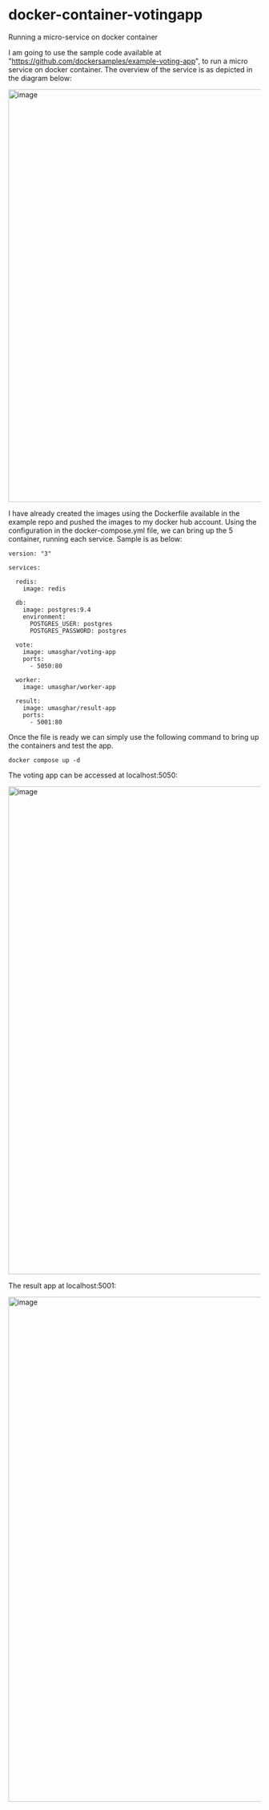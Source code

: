 # docker-container-votingapp
Running a micro-service on docker container 

I am going to use the sample code available at "https://github.com/dockersamples/example-voting-app", to run a micro service on docker container.
The overview of the service is as depicted in the diagram below:

<img width="823" alt="image" src="https://github.com/user-attachments/assets/c29bffdc-0861-4037-87c5-0290a9aac98e">

I have already created the images using the Dockerfile available in the example repo and pushed the images to my docker hub account.
Using the configuration in the docker-compose.yml file, we can bring up the 5 container, running each service.
Sample is as below:

```
version: "3"

services:

  redis:
    image: redis

  db:
    image: postgres:9.4
    environment:
      POSTGRES_USER: postgres
      POSTGRES_PASSWORD: postgres

  vote:
    image: umasghar/voting-app
    ports:
      - 5050:80

  worker:
    image: umasghar/worker-app

  result:
    image: umasghar/result-app
    ports:
      - 5001:80

```

Once the file is ready we can simply use the following command to bring up the containers and test the app.

```
docker compose up -d
```

The voting app can be accessed at localhost:5050:

<img width="973" alt="image" src="https://github.com/user-attachments/assets/76784ac5-3c01-4092-84bb-cd1a1ca6889d">

The result app at localhost:5001:

<img width="1007" alt="image" src="https://github.com/user-attachments/assets/8d489f18-fd74-4d01-913e-d7a6198256d6">


